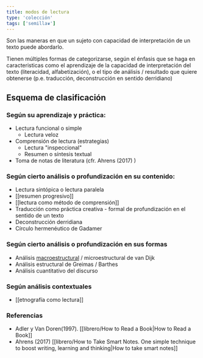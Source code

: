 ```yaml
---
title: modos de lectura
type: 'colección'
tags: ['semilla❦']
---
```


Son las maneras en que un sujeto con capacidad de interpretación de un texto puede abordarlo.

Tienen múltiples formas de categorizarse, según el énfasis que se haga en caracteristicas como el aprendizaje de la capacidad de interpretación del texto (literacidad, alfabetización), o el tipo de análisis / resultado que quiere obtenerse (p.e. traducción, deconstrucción en sentido derridiano)

## Esquema de clasificación

### Según su aprendizaje y práctica:

- Lectura funcional o simple
	- Lectura veloz
- Comprensión de lectura (estrategias)
	- Lectura "inspeccional"
	- Resumen o síntesis textual
- Toma de notas de literatura (cfr. Ahrens (2017) )

### Según cierto análisis o profundización en su contenido:

- Lectura sintópica o lectura paralela
- [[resumen progresivo]]
- [[lectura como método de comprensión]]
- Traducción como práctica creativa - formal de profundización en el sentido de un texto
- Deconstrucción derridiana
- Círculo hermenéutico de Gadamer

### Según cierto análisis o profundización en sus formas

- Análisis [macroestructural](https://en.wikipedia.org/wiki/Macrostructure_(linguistics)) / microestructural de van Dijk
- Análisis estructural de Greimas / Barthes
- Análisis cuantitativo del discurso

### Según análisis contextuales 

- [[etnografía como lectura]]

### Referencias

- Adler y Van Doren(1997). [[librero/How to Read a Book|How to Read a Book]]
- Ahrens (2017) [[librero/How to Take Smart Notes. One simple technique to boost writing, learning and thinking|How to take smart notes]]